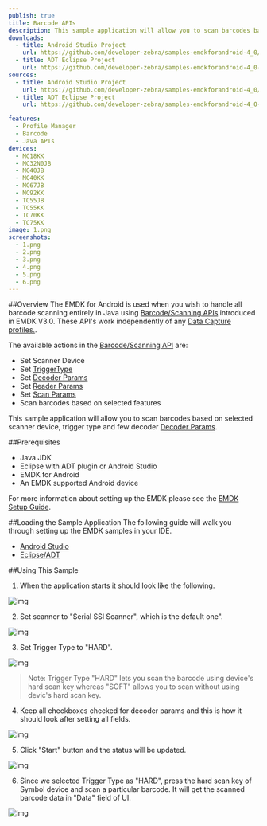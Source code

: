 ```yaml
---
publish: true
title: Barcode APIs
description: This sample application will allow you to scan barcodes based on selected scanner device, trigger type and a few decoder Decoder Params.
downloads:
  - title: Android Studio Project
    url: https://github.com/developer-zebra/samples-emdkforandroid-4_0/archive/BarcodeSample1.zip    
  - title: ADT Eclipse Project
    url: https://github.com/developer-zebra/samples-emdkforandroid-4_0-ADT/archive/BarcodeSample1.zip       
sources:
  - title: Android Studio Project
    url: https://github.com/developer-zebra/samples-emdkforandroid-4_0/tree/BarcodeSample1
  - title: ADT Eclipse Project
    url: https://github.com/developer-zebra/samples-emdkforandroid-4_0-ADT/tree/BarcodeSample1

features: 
  - Profile Manager
  - Barcode
  - Java APIs
devices: 
  - MC18KK
  - MC32N0JB
  - MC40JB
  - MC40KK
  - MC67JB
  - MC92KK
  - TC55JB
  - TC55KK
  - TC70KK
  - TC75KK
image: 1.png
screenshots: 
  - 1.png
  - 2.png
  - 3.png
  - 4.png
  - 5.png
  - 6.png
---
```


##Overview
The EMDK for Android is used when you wish to handle all barcode scanning entirely in Java using [Barcode/Scanning APIs](/emdk-for-android/4-0/api) introduced in EMDK V3.0. These API's work independently of any [Data Capture profiles.](/emdk-for-android/4-0/mx/data-capture/barcode).  

The available actions in the [Barcode/Scanning API](/emdk-for-android/4-0/api) are:
  
* Set Scanner Device  
* Set [TriggerType](/emdk-for-android/4-0/api/barcode/Scanner)
* Set [Decoder Params](/emdk-for-android/4-0/api/barcode/ScannerConfig-DecoderParams)
* Set [Reader Params](/emdk-for-android/4-0/api/barcode/ScannerConfig-ReaderParams)
* Set [Scan Params](/emdk-for-android/4-0/api/barcode/ScannerConfig-ScanParams)
* Scan barcodes based on selected features   

This sample application will allow you to scan barcodes based on selected scanner device, trigger type and few decoder [Decoder Params](/emdk-for-android/4-0/api/barcode/ScannerConfig-DecoderParams).

##Prerequisites
- Java JDK 
- Eclipse with ADT plugin or  Android Studio
- EMDK for Android  
- An EMDK supported Android device

For more information about setting up the EMDK please see the [EMDK Setup Guide](/emdk-for-android/4-0/guide/setup).

##Loading the Sample Application
The following guide will walk you through setting up the EMDK samples in your IDE.

* [Android Studio](/emdk-for-android/4-0/guide/emdksamples_androidstudio)
* [Eclipse/ADT](/emdk-for-android/4-0/guide/emdksamples_eclipse)


##Using This Sample
1. When the application starts it should look like the following.
  
  ![img](barcode_1.png)
  
2. Set scanner to "Serial SSI Scanner", which is the default one". 

  ![img](../../images/samples/barcode_2.png)

3. Set Trigger Type to "HARD".

  ![img](barcode_3.png)

  > Note: Trigger Type "HARD" lets you scan the barcode using device's hard scan key whereas "SOFT" allows you to scan without using devic's hard scan key.

4. Keep all checkboxes checked for decoder params and this is how it should look after setting all fields.
    
  ![img](barcode_4.png)    

5. Click "Start" button and the status will be updated.

  ![img](../../images/samples/barcode_5.png) 
 
6. Since we selected Trigger Type as "HARD", press the hard scan key of Symbol device and scan a particular barcode. It will get the scanned barcode data in "Data" field of UI.
   
  ![img](barcode_6.png)  
  

